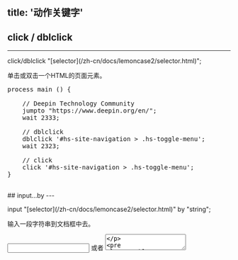 title: '动作关键字'
---

## click / dblclick
---
<p class="alert alert-warning">click/dblclick "[selector](/zh-cn/docs/lemoncase2/selector.html)";</p>

单击或双击一个HTML的页面元素。

<pre class='sublemon'>
process main () {
    
    // Deepin Technology Community
	jumpto "https://www.deepin.org/en/";
	wait 2333;

	// dblclick
	dblclick '#hs-site-navigation > .hs-toggle-menu';
	wait 2323;
	
	// click
	click '#hs-site-navigation > .hs-toggle-menu';
}</pre>

<br/>
## input...by
---
<p class="alert alert-warning">input "[selector](/zh-cn/docs/lemoncase2/selector.html)" by "string";</p>
输入一段字符串到文档框中去。 

<input type="text" /> 或者 <textarea>

<pre class='sublemon'>
// eg: id="link" class="case" 
input 'div#link.case' by "hello world.";</pre>

<br/>
## move 
---
<p class="alert alert-warning">move "[selector](/zh-cn/docs/lemoncase2/selector.html)";</p>
对HTML页面元素触发鼠标移入移出的动作。该动作可触发CSShover。

<pre class='sublemon'>
process main () {
    
	jumpto "https://www.deepin.org/en/";
	wait 2333;
	click '#hs-site-navigation > .hs-toggle-menu';
	
	// 在以下三个页面元素上移动
	move '#menu-main span:contains(Projects)';
	move '#menu-main span:contains(Download)';
	move '#menu-main span:contains(Documents)';
}</pre>

<br/>
## hold
---
<p class="alert alert-warning">hold "[selector](/zh-cn/docs/lemoncase2/selector.html)";</p>
鼠标持续点住一个元素。具体的示例在下方的`drop`中。

<br/>
## drop
---
<p class="alert alert-warning">drop;</p>
鼠标释放一个元素。

<pre class="sublemon">
process main () {

	jumpto "https://jqueryui.com/draggable/";
	wait 2333;
	
	//持续点住页面上的一个元素，用move来完成拖拽和指针移动
    hold '#content > iframe:nth-child(5) < #draggable';
    move '#content > iframe:nth-child(5) < html';
    
    //释放该元素
    drop;
}</pre>

<br/>
## scroll
---
<p class="alert alert-warning">scroll "[selector](/zh-cn/docs/lemoncase2/selector.html)";</p>
滚动页面，保持选中元素位于屏幕中部。

<pre class="sublemon">
process main () {
  
	jumpto "http://www.lemonce.com";
	wait 2333;
	
	//scroll
	scroll 'footer';
}</pre>

<br/>
## jumpto
---
<p class="alert alert-warning">jumpto "URL";</p>
跳转到一个URL链接。


<br/>
## back / forward / refresh
---
<p class="alert alert-warning">back;<br/>forward;<br/>refresh;</p>
`back` 后退一页；`forward` 向前移动一页；`refresh` 刷新当前网页。
<pre class='sublemon'>
process main () {

	
	// The world's leading software development platform · GitHub
	jumpto "https://github.com/";
	wait 2333;
	// Sign up
	click "a:contains(Sign up)";
	wait 2000;
	
	//back
	back;
	wait 2000;
	
	//forward
	forward;
	wait 2000;

    //refresh
	refresh;
}</pre>

<br/>
## wait
---
<p class="alert alert-warning">wait [time:number]</p>
等待一定的时间（以毫秒为单位）。

<pre class='sublemon'>
//编辑器会等待3000毫秒再执行下一个动作
wait 3000;</pre>

<br/>
## assert
---
<p class="alert alert-warning">assert [expression] in [time:number]</p>
断言一个表达式为真或假（在一定的时间内），具体参照以下示例。关于表达式的更多介绍，[点击这里](/zh-cn/docs/lemoncase2/expression.html)。

<pre class='sublemon'>

//断言id为'test'的输入框个数为1个
assert <# "textarea#test"/> == 1;

//断言id为'test'的输入框包含'Lemonce'
assert <@ "testarea#test"/> ~~ "Lemonce"

//断言id名为'test'的输入框会在两秒钟内出现
assert <# "textarea#test"/> in 2000;</pre>

<br/>
## upload
---
<p class="alert alert-warning">upload ["filePath1","filePath2"]</p>
如果一个测试需要上传一个文件到一个 web 应用程序，可以采用 `upload` 命令来上传。以下是例子。

**注意**：在 Windows 系统中路径采用的是"\"，需要用户改为 "/" 或进行转义 "\\\" 才能在灵萌测中运行。如"C:\Users\1.img"需要在灵萌测中改为"C:/Users/1.img"。
<pre class='sublemon'>
#AUTOWAIT 1000
process main () {

	// Angular file upload - flow.js
	jumpto "http://flowjs.github.io/ng-flow/";
	wait 3333;
	// 点击 Basic upload
	click "div.ng-scope > .drop > span.btn-default";
	upload ["C:/1.lc2"];
	wait 4000;
	// 点击 Single image upload
	click "body > div:nth-child(1) > section:nth-child(2) > div:nth-child(10) > div:nth-child(4) > span:nth-child(1)";
    upload ["C:/1.jpg","D:/2.png"];
	// 当只支持上传一个文件时，lemonce会默认上传第一个文件
    wait 4000;
}</pre>